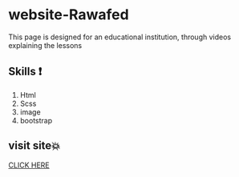 # website-Rawafed
This page is designed for an educational institution, through videos explaining the lessons


## Skills :exclamation:
1. Html
1. Scss
1. image
1. bootstrap

## visit site💥

[CLICK HERE](https://hanaazakaria.github.io/website-Rawafed/)

